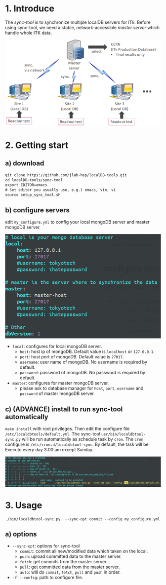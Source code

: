 # 1. Introduce
The _sync-tool_ is to synchronize multiple localDB servers for ITk. Before using sync-tool, we need a stable, network-accessible _master server_ which handle whole ITK data.

![Sync overall](images/sync_overall.png)


# 2. Getting start
## a) download
```
git clone https://github.com/jlab-hep/localDB-tools.git
cd localDB-tools/sync-tool
export EDITOR=emacs
# Set editor you usually use, e.g.) emacs, vim, vi
source setup_sync_tool.sh
```

## b) configure servers
edit `my_configure.yml` to config your local mongoDB server and master mongoDB server.

![default_configures](images/default_yml.png)

* `local`: configures for local mongoDB server.
  * `host`: host ip of mongoDB. Default value is `localhost` or `127.0.0.1`.
  * `port`: host port of mongoDB. Default value is `27017`.
  * `username`: user name of mongoDB. No username is required by default.
  * `password`: password of mongoDB. No password is required by default.
* `master`: configures for master mongoDB server.
  * please ask to database manager for `host`, `port`, `username` and `password` of master mongoDB server. 

## c) (ADVANCE) install to run sync-tool automatically
`make install` with root privileges. Then edit the configure file `/etc/localdbtools/default.yml`. The sync-tool `usr/bin/localdbtool-sync.py` will be run automatically as schedule task by `cron`. The `cron` configure is `/etc/cron.d/localdbtool-sync`. By default, the task will be Execute every day 3:00 am except Sunday.

![sync_cron](images/sync_cron_configure.png)


# 3. Usage
```
./bin/localdbtool-sync.py  --sync-opt commit --config my_configure.yml
```

## a) options
* `--sync-opt`: options for sync-tool
  * `commit`: commit all new/modified data which taken on the local.
  * `push`: upload committed data to the master server.
  * `fetch`: get commits from the master server.
  * `pull`: get committed data from the master server.
  * `auto`: will do `commit`, `fetch`, `pull` and `push` in order.
* `-f|--config`: path to configure file.
